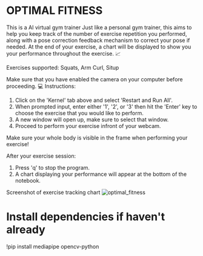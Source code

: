 # OPTIMAL FITNESS  
This is a AI virtual gym trainer
Just like a personal gym trainer, this aims to help you keep track of the number of exercise repetition you performed, along with a pose correction feedback mechanism to correct your pose if needed.
At the end of your exercise, a chart will be displayed to show you your performance throughout the exercise. 📈

Exercises supported: Squats, Arm Curl, Situp

Make sure that you have enabled the camera on your computer before proceeding. 💻 
Instructions:
1. Click on the 'Kernel' tab above and select 'Restart and Run All'.
2. When prompted input, enter either '1', '2', or '3' then hit the 'Enter' key to choose the exercise that you would like to perform.
3. A new window will open up, make sure to select that window.
4. Proceed to perform your exercise infront of your webcam.

Make sure your whole body is visible in the frame when performing your exercise!

After your exercise session:
1. Press 'q' to stop the program.
2. A chart displaying your performance will appear at the bottom of the notebook.

Screenshot of exercise tracking chart
![optimal_fitness](https://github.com/HeshiyaGaya3/optimal_fitness/assets/114100105/b8c407eb-3844-44ad-9e3b-eec6927fcf3c)

# Install dependencies if haven't already
!pip install mediapipe opencv-python
